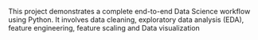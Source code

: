 This project demonstrates a complete end-to-end Data Science workflow using Python. 
It involves data cleaning, exploratory data analysis (EDA), feature engineering, 
feature scaling and Data visualization

